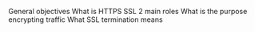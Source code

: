 General objectives
What is HTTPS SSL 2 main roles
What is the purpose encrypting traffic
What SSL termination means
